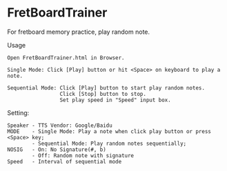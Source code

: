 # FretBoardTrainer
For fretboard memory practice, play random note.

Usage

    Open FretBoardTrainer.html in Browser.
    
    Single Mode: Click [Play] button or hit <Space> on keyboard to play a note.
    
  	Sequential Mode: Click [Play] button to start play random notes.
    				 Click [Stop] button to stop.
                     Set play speed in "Speed" input box.

Setting:

	Speaker - TTS Vendor: Google/Baidu
	MODE    - Single Mode: Play a note when click play button or press <Space> key;
          	- Sequential Mode: Play random notes sequentially;
	NOSIG   - On: No Signature(#, b)
          	- Off: Random note with signature
	Speed   - Interval of sequential mode
